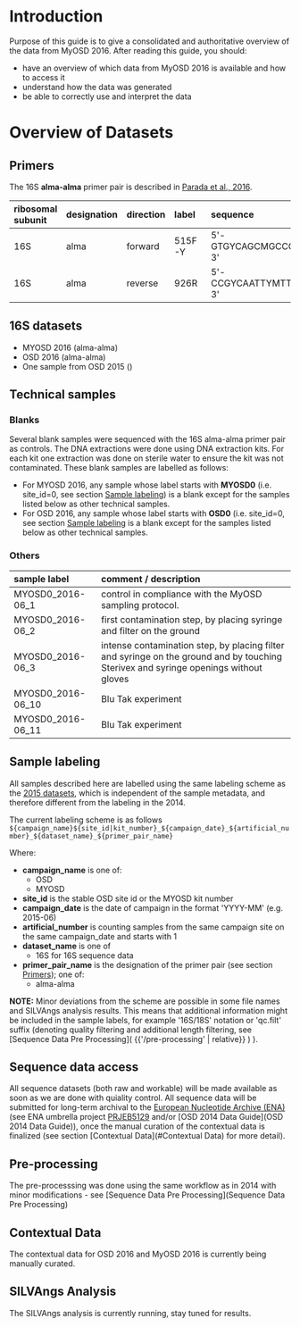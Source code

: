 # Introduction

Purpose of this guide is to give a consolidated and authoritative overview of the data from MyOSD 2016.
After reading this guide, you should:
* have an overview of which data from MyOSD 2016 is available and how to access it
* understand how the data was generated
* be able to correctly use and interpret the data

# Overview of Datasets

## Primers
The 16S **alma-alma** primer pair is described in [Parada et al., 2016](https://dx.doi.org/10.1111/1462-2920.13023).

| ribosomal subunit | designation | direction | label | sequence | reference |
| :--- | :--- | :--- | :--- | :--- | :--- |
| 16S | alma | forward | 515F-Y | 5'-GTGYCAGCMGCCGCGGTAA-3' | [Parada et al., 2016](https://dx.doi.org/10.1111/1462-2920.13023) |
| 16S | alma | reverse | 926R | 5'-CCGYCAATTYMTTTRAGTTT-3' | [Parada et al., 2016](https://dx.doi.org/10.1111/1462-2920.13023) |

## 16S datasets
* MYOSD 2016 (alma-alma)
* OSD 2016 (alma-alma)
* One sample from OSD 2015 ()

## Technical samples
### Blanks
Several blank samples were sequenced with the 16S alma-alma primer pair as controls. The DNA extractions were done using DNA extraction kits. For each kit one extraction was done on sterile water to ensure the kit was not contaminated. These blank samples are labelled as follows:
* For MYOSD 2016, any sample whose label starts with **MYOSD0** (i.e. site_id=0, see section [Sample labeling](#Sample-labeling)) is a blank except for the samples listed below as other technical samples.
* For OSD 2016, any sample whose label starts with **OSD0** (i.e. site_id=0, see section [Sample labeling](#Sample-labeling) is a blank except for the samples listed below as other technical samples.
### Others
| sample label | comment / description |
| :---| :---|
| MYOSD0_2016-06_1 | control in compliance with the MyOSD sampling protocol.
| MYOSD0_2016-06_2 | first contamination step, by placing syringe and filter on the ground
| MYOSD0_2016-06_3 | intense contamination step, by placing filter and syringe on the ground and by touching Sterivex and syringe openings without gloves
| MYOSD0_2016-06_10 | Blu Tak experiment |
| MYOSD0_2016-06_11 | Blu Tak experiment |

## Sample labeling
All samples described here are labelled using the same labeling scheme as the [2015 datasets](Guide-to-2015-data#sample-labeling), which is independent of the sample metadata, and therefore different from the labeling in the 2014.

The current labeling scheme is as follows
`${campaign_name}${site_id|kit_number}_${campaign_date}_${artificial_number}_${dataset_name}_${primer_pair_name}`

Where:

* **campaign_name** is one of:
  * OSD
  * MYOSD
* **site_id** is the stable OSD site id or the MYOSD kit number
* **campaign_date** is the date of campaign in the format 'YYYY-MM' (e.g. 2015-06)
* **artificial_number** is counting samples from the same campaign site on the same campaign_date and starts with 1
* **dataset_name** is one of
  * 16S for 16S sequence data
* **primer_pair_name** is the designation of the primer pair (see section [Primers](#Primers)); one of:
  * alma-alma

**NOTE:** Minor deviations from the scheme are possible in some file names and SILVAngs analysis results. This means that additional information might be included in the sample labels, for example '16S/18S' notation or 'qc.filt' suffix (denoting quality filtering and additional length filtering, see [Sequence Data Pre Processing]( {{'/pre-processing' | relative}} ) ).

## Sequence data access

All sequence datasets (both raw and workable) will be made available as soon as we are done with quiality control. All sequence data will be submitted for long-term archival to the [European Nucleotide Archive (ENA)](http://www.ebi.ac.uk/ena/) (see ENA umbrella project [PRJEB5129](http://www.ebi.ac.uk/ena/data/view/PRJEB5129) and/or [OSD 2014 Data Guide](OSD 2014 Data Guide)), once the manual curation of the contextual data is finalized (see section [Contextual Data](#Contextual Data) for more detail).

## Pre-processing

The pre-processsing was done using the same workflow as in 2014 with minor modifications - see [Sequence Data Pre Processing](Sequence Data Pre Processing)

## Contextual Data

The contextual data for OSD 2016 and MyOSD 2016 is currently being manually curated.

## SILVAngs Analysis

The SILVAngs analysis is currently running, stay tuned for results.
